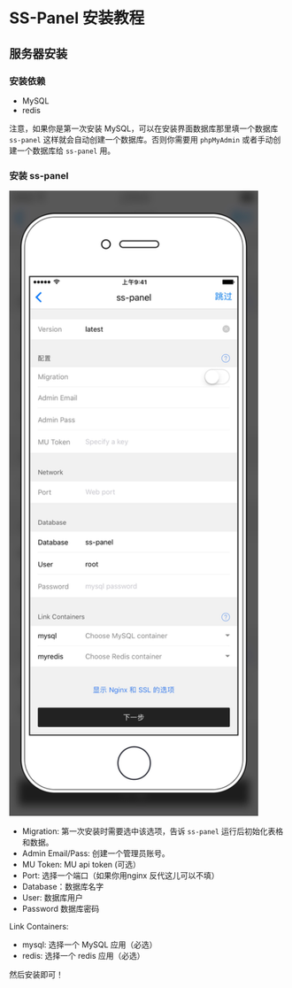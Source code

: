 # SS-Panel 安装教程


## 服务器安装

### 安装依赖

* MySQL
* redis

注意，如果你是第一次安装 MySQL，可以在安装界面数据库那里填一个数据库 `ss-panel` 这样就会自动创建一个数据库。否则你需要用 `phpMyAdmin` 或者手动创建一个数据库给 `ss-panel` 用。

### 安装 ss-panel

<img src="../images/sspanel.jpeg" width="450" />


* Migration: 第一次安装时需要选中该选项，告诉 `ss-panel` 运行后初始化表格和数据。
* Admin Email/Pass: 创建一个管理员账号。
* MU Token: MU api token (可选）
* Port: 选择一个端口（如果你用nginx 反代这儿可以不填）
* Database：数据库名字
* User: 数据库用户
* Password 数据库密码

Link Containers:
* mysql: 选择一个 MySQL 应用（必选）
* redis: 选择一个 redis 应用（必选）


然后安装即可！


